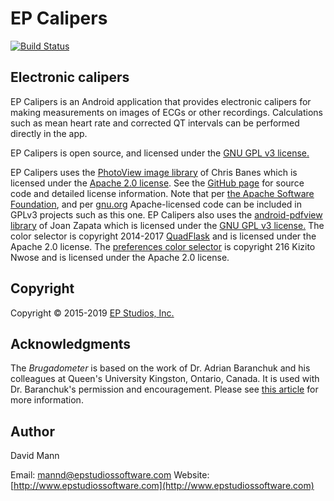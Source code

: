 EP Calipers
===========

[![Build Status](https://travis-ci.org/mannd/epcalipers-android.svg?branch=master)](https://travis-ci.org/mannd/epcalipers-android)

## Electronic calipers

EP Calipers is an Android application that provides electronic
calipers for making measurements on images of ECGs or other
recordings.  Calculations such as mean heart rate and corrected QT
intervals can be performed directly in the app.

EP Calipers is open source, and licensed under the
[GNU GPL v3 license.](http://www.gnu.org/licenses/gpl.html)

EP Calipers uses the
[PhotoView image library](https://github.com/chrisbanes/PhotoView) of
Chris Banes which is licensed under the
[Apache 2.0 license](https://www.apache.org/licenses/LICENSE-2.0).
See the [GitHub page](https://github.com/chrisbanes/PhotoView) for
source code and detailed license information.  Note that per
[the Apache Software Foundation](http://www.apache.org/licenses/GPL-compatibility.html),
and per
[gnu.org](https://www.gnu.org/licenses/license-list.en.html#GPLCompatibleLicenses)
Apache-licensed code can be included in GPLv3 projects such as this
one.  EP Calipers also uses the
[android-pdfview library](https://github.com/JoanZapata/android-pdfview)
of Joan Zapata which is licensed under the
[GNU GPL v3 license.](http://www.gnu.org/licenses/gpl.html) The color
selector is copyright 2014-2017
[QuadFlask](https://github.com/QuadFlask/colorpicker) and is licensed
under the Apache 2.0 license.  The
[preferences color selector](https://github.com/kizitonwose/colorpreference)
is copyright 216 Kizito Nwose and is licensed under the Apache 2.0
license.


## Copyright

Copyright © 2015-2019
[EP Studios, Inc.](http://www.epstudiossoftware.com)

## Acknowledgments

The *Brugadometer* is based on the work of Dr. Adrian Baranchuk and
his colleagues at Queen's University Kingston, Ontario, Canada.  It is
used with Dr. Baranchuk's permission and encouragement.  Please see
[this article](http://europace.oxfordjournals.org/content/16/11/1639)
for more information.

## Author

David Mann

Email:
[mannd@epstudiossoftware.com](mailto:mannd@epstudiossoftware.com)
Website:
[http://www.epstudiossoftware.com](http://www.epstudiossoftware.com)

